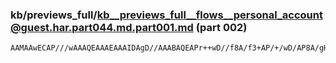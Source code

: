 ### kb/previews_full/kb__previews_full__flows__personal_account@guest.har.part044.md.part001.md (part 002)

```md
AAMAAwECAP///wAAAQEAAAEAAAIDAgD//AAABAQEAPr++wD//f8A/f3+AP/+/wD/AP8A/gH9AAT+/v4A/v79
```

```
